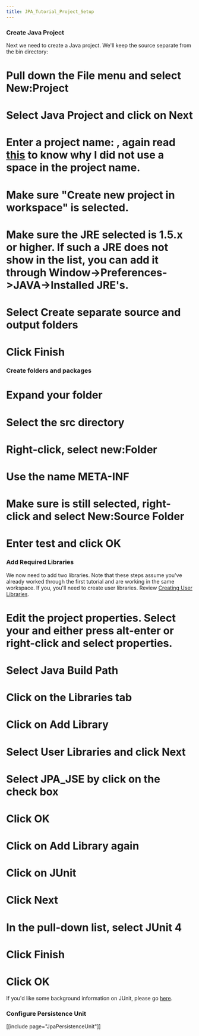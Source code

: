 ```yaml
---
title: JPA_Tutorial_Project_Setup
---
```

### Create Java Project
Next we need to create a Java project. We'll keep the source separate from the bin directory:
# Pull down the **File** menu and select **New:Project**
# Select **Java Project** and click on **Next**
# Enter a project name: **<project>**, again read [this]({{_site.pagesurl}}/JPA_Tutorial_1_-_Getting_Started#SideBarJpaClassPath) to know why I did not use a space in the project name.
# Make sure "Create new project in workspace" is selected.
# Make sure the JRE selected is 1.5.x or higher. If such a JRE does not show in the list, you can add it through Window->Preferences->JAVA->Installed JRE's.
# Select **Create separate source and output folders**
# Click **Finish**

### Create folders and packages
# Expand your **<project>** folder
# Select the **src** directory
# Right-click, select **new:Folder**
# Use the name **META-INF**
# Make sure **<project>** is still selected, right-click and select **New:Source Folder**
# Enter **test** and click **OK**

### Add Required Libraries
We now need to add two libraries. Note that these steps assume you've already worked through the first tutorial and are working in the same workspace. If you, you'll need to create user libraries. Review [Creating User Libraries]({{_site.pagesurl}}/JPA_Tutorial_1_-_Eclipse_Project_Setup#AddRequiredLibraries).
# Edit the project properties. Select your **<project>** and either press **alt-enter** or right-click and select properties.
# Select **Java Build Path**
# Click on the **Libraries** tab
# Click on **Add Library**
# Select **User Libraries** and click **Next**
# Select **JPA_JSE** by click on the check box
# Click **OK**
# Click on **Add Library** again
# Click on **JUnit**
# Click **Next**
# In the pull-down list, select **JUnit 4**
# Click **Finish**
# Click **OK**

If you'd like some background information on JUnit, please go [here]({{_site.pagesurl}}/JUnit_4.x).

### Configure Persistence Unit
[[include page="JpaPersistenceUnit"]]

